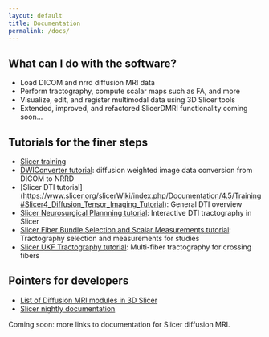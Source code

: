 ```yaml
---
layout: default
title: Documentation
permalink: /docs/
---
```


What can I do with the software?
---------------------
* Load DICOM and nrrd diffusion MRI data
* Perform tractography, compute scalar maps such as FA, and more
* Visualize, edit, and register multimodal data using 3D Slicer tools
* Extended, improved, and refactored SlicerDMRI functionality coming soon...

Tutorials for the finer steps
---------------------
* [Slicer training](http://www.slicer.org/slicerWiki/index.php/Documentation/Nightly/Training)
* [DWIConverter tutorial](tutorials/DWIConverterTutorial.pdf): diffusion weighted image data conversion from DICOM to NRRD
* [Slicer DTI tutorial] (https://www.slicer.org/slicerWiki/index.php/Documentation/4.5/Training#Slicer4_Diffusion_Tensor_Imaging_Tutorial): General DTI overview
* [Slicer Neurosurgical Plannning tutorial](https://www.slicer.org/slicerWiki/index.php/Documentation/4.5/Training#Slicer4_Neurosurgical_Planning_Tutorial): Interactive DTI tractography in Slicer
* [Slicer Fiber Bundle Selection and Scalar Measurements tutorial](https://www.slicer.org/slicerWiki/index.php/Documentation/4.5/Training#Fiber_Bundle_Selection_and_Scalar_Measurements): Tractography selection and measurements for studies
* [Slicer UKF Tractography tutorial](https://www.slicer.org/slicerWiki/index.php/Documentation/4.5/Training#UKF): Multi-fiber tractography for crossing fibers
 
Pointers for developers
---------------------
* [List of Diffusion MRI modules in 3D Slicer](http://www.slicer.org/slicerWiki/index.php/Documentation/Nightly#Modules_by_category_Diffusion)
* [Slicer nightly documentation](http://www.slicer.org/slicerWiki/index.php/Documentation/Nightly)

Coming soon: more links to documentation for Slicer diffusion MRI.
